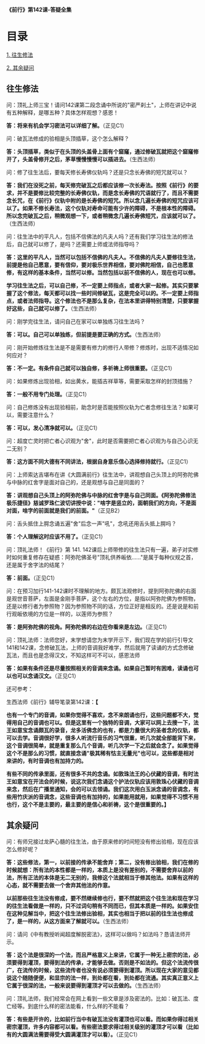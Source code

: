 **《前行》第142课-答疑全集**

# 目录 

[1. 往生修法](#往生修法)

[2. 其余疑问](#其余疑问)

## 往生修法

问：顶礼上师三宝！请问142课第二段念诵中所说的"密严刹土"，上师在讲记中说有五种解释，是哪五种？具体怎样观想？感恩！

**答：将来有机会学习密法可以详细了解。**（正见C1）

问：破瓦法修成的验相是头顶插草，这个怎么解释？

**答：头顶插草，类似于在头顶的头盖骨上面有个窟窿，通过修破瓦就把这个窟窿修开了，头盖骨修开之后，茅草慢慢慢慢可以插进去。**（生西法师）

问：修了往生法后，要每天修长寿佛仪轨吗？还是只念长寿佛的短咒就可以？

**答：我们在没死之前，每天修完破瓦之后都应该修一次长寿法。按照《前行》的要求，并不是要修比较完整的长寿佛仪轨，而是念长寿佛的咒语就行了，而且不需要念长咒，在《前行》仪轨中附的是长寿佛的短咒。所以念几遍长寿佛的短咒应该可以了。如果不修长寿法，这个仪轨对寿命可能有少许的障碍，不是根本性的障碍。所以念完破瓦之后，稍微观想一下，或者稍微念几遍长寿佛短咒，应该就可以了。**（生西法师）

问：往生法中的平凡人，包括不信佛法的凡夫人吗？还有我们学习往生法的修法后，自己就可以修了，是吗？还需要上师或法师指导吗？

**答：这里的平凡人，当然可以包括不信佛的凡夫人。不信佛的凡夫人要修往生法，前提是他自己愿意，要有信仰，要对极乐世界相信，要对佛陀相信，自己也愿意修，有这样的基本条件，当然可以修。当然包括以前不信佛的人，现在也可以修。**

**学习往生法之后，可以自己修，不一定要上师指点，或者大家一起修。其实只要掌握了这个修法，每天都可以找一些时间修破瓦，这是完全可以的。不一定要上师指点，或者法师指导。这个修法也不是那么复杂，在法本里讲得特别清楚，只要掌握好这些，自己就可以修了。**（生西法师）

问：刚学完往生法，请问自己在家可以单独练习往生法吗？

**答：可以。自己可以单独练，但前提是要正确的方式。**（生西法师）

问：刚开始修炼往生法是不是需要有修力的修行人带修？修炼时，出现不适情况如何应对？

**答：不一定。有条件自己就可以独自修，多祈祷上师很重要。**（正见C1）

问：如果修炼出现验相，如出黄水，能插吉祥草等，需要采取怎样的封顶措施？

**答：一般不用专门处理。**（正见C1）

问：自己修炼没有出现验相前，助念时是否能按照仪轨为亡者念修往生法？如果可以，需要注意什么？

**答：可以，发心清净就可以。**（正见C1）

问：超度亡灵时把亡者心识观为"舍"，此时是否需要把亡者心识观为与自己心识无二无别？

**答：这方面不同大德有不同讲法，根据自身意乐信心选择修持就行。**（正见C1）

问：上师索达吉堪布在讲《大圆满前行》往生法中，讲观想自己头顶上的阿弥陀佛与中脉的红舍字是面对自己的，还是观想与自己是同面的？

**答：讲观想自己头顶上的阿弥陀佛与中脉的红舍字是与自己同面。《阿弥陀佛修法极乐捷径》慈诚罗珠仁波切讲授中说："啥字是竖立的，面朝我们的方向，不是面对面，啥字的前面就是我们的前面。"**（正见B2）

问：舌头抵住上腭念诵五遍"舍"后念一声"吼"，念吼还用舌头抵上腭吗？

**答：个人理解这时应该不用了。**（正见C1）

问：顶礼法师！《前行》第
141. 142课后上师带修的往生法只有一遍，弟子对实修时如何重复修存在疑惑：阿弥陀佛圣号"顶礼供养皈依......"是属于每种仪规之首，还是属于舍字法的结尾？

**答：前面。**（正见C1）

问：在预习加行141-142课时不理解的地方。颇瓦法观修时，提到阿弥陀佛的右面是观世音菩萨，左面是金刚手菩萨，这个左右的方位，是指以阿弥陀佛为参照物，还是以修行者为参照物？因为参照物不同的话，方位正好是相反的。还是说是和前行观皈依境的方位是一样的，以莲师为参照？

**答：是阿弥陀佛的视角。阿弥陀佛的右边在你看来是左边。**（正见C1）

问：顶礼法师：法师您好，末学想请您为末学开示下，我们现在学的前行引导文141和142课，念修破瓦法，上师的音调我好难学，然后就用了读诵的方式念修破瓦法，而且也是念得汉文，不知这样可不可以，感恩法师

**答：如果有条件还是尽量按照相关的音调来念诵。如果自己暂时有困难，读诵也可以也可以念诵汉文。**（正见C1）

还可参考：

生西法师《前行》辅导笔录第142课：**【**

**也有一个专门的音调，如果你觉得不喜欢，念不来朗诵也行，这些问题都不大，觉得用自己的音调也可以。但是这里有一个独特的音调，大家可以网上去搜一下，法王如意宝念诵颇瓦的录音，龙多活佛念的也有，都是力量很大的圣者念的仪轨，都可以去学。音调很好学，很多人听流行音乐的习气很重，听几次就全部能背下来，这个音调很简单，就是重复那么几个音调，听几次学一下之后就会念了。如果觉得这个不是那么的习惯，就直接念诵"极其稀有怙主无量光"也可以，这些都是相对来讲的，有时音调也有加持力的。**

**有些不同的传承里面，还有很多不共的念诵。如敦珠法王的心伏藏的音调，有时法王如意宝在开法会的时候，说这次我们念诵这个护法仪轨应该用敦珠心伏藏的音调来念，然后在广播里通知，会的可以去领诵。我们这次用白玉派念诵的音调念，有些用竹庆派的音调念，这些音调也有加持的，如果能用就用，如果觉得不习惯不用也行，这个不是主要的，最主要的是信心和祈祷，这个是很重要的。】**

## 其余疑问

问：有师兄接过龙萨心髓的往生法，由于原来修的时间短没有修出验相，现在应该怎么修好呢？

**答：这些修法，第一，以前接的传承不能舍弃；第二，没有修出验相，我们在修的时候就想：所有法的本性都是一样的，本质上是没有差别的，不需要舍弃以前的法，所有正法的本体是无二无别的，我修这个法就相当于修其他法。如果有这样的心态，就不需要去做一个舍弃其他法的作意。**

**以前那些往生法没有修成，要不然继续修也行，要不然就把这个往生法和现在学习的往生法看做是一样的，只不过词句稍有不同而已，但其本质是一样的。如果安住在这种见解当中，把这个往生法修出验相，其实也相当于把以前的往生法也修成了，是一样的，从这方面来了解就可以。**（生西法师）

问：请问《中有教授听闻超度解脱密法》，这样可以做吗？如法吗？恳请法师开示。

**答：这个法是很深的一个法，而且严格意义上来讲，它属于一种无上密宗的法，必须要得到灌顶，要得到法的传承，才能够去做。否则是不如法的。但这个法流传很广，在流传的时候，这些流传者也没有说必须要得到灌顶。所以现在大家的意见都说这个随随便便，和显宗的法一样，到处都在看，到处都在流通。其实真正意义上它属于很深的法，一般来说要得到灌顶才可以去做的。**（生西法师）

问：顶礼法师，我们经常会在网上看到一些文章是涉及密法的。比如：破瓦法、度亡经等。到底什么样的密法能看，什么样的不能看？

**答：有些是开许的，比如前行当中有破瓦法没有灌顶也可以看。而如果你得过相关密宗灌顶，许多内容都可以看。有些密法要求得过相关级别的灌顶才可以看（比如有的大圆满法需要得受大圆满灌顶才可以看）。**（正见C1）
